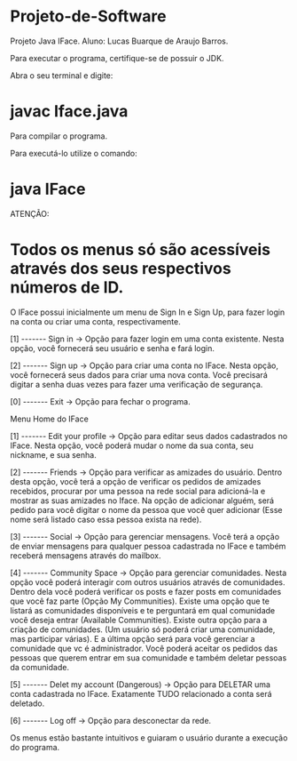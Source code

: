 # Projeto-de-Software
Projeto Java IFace.
Aluno: Lucas Buarque de Araujo Barros.

Para executar o programa, certifique-se de possuir o JDK.

Abra o seu terminal e digite:

# javac Iface.java
Para compilar o programa.

Para executá-lo utilize o comando:
# java IFace

ATENÇÃO:
# Todos os menus só são acessíveis através dos seus respectivos números de ID.

O IFace possui inicialmente um menu de Sign In e Sign Up, para fazer login na conta ou criar uma conta, respectivamente.

[1] ------- Sign in -> Opção para fazer login em uma conta existente.
Nesta opção, você fornecerá seu usuário e senha e fará login.

[2] ------- Sign up -> Opção para criar uma conta no IFace.
Nesta opção, você fornecerá seus dados para criar uma nova conta.
Você precisará digitar a senha duas vezes para fazer uma verificação de segurança.

[0] ------- Exit -> Opção para fechar o programa.


Menu Home do IFace

[1] ------- Edit your profile -> Opção para editar seus dados cadastrados no IFace.
Nesta opção, você poderá mudar o nome da sua conta, seu nickname, e sua senha.

[2] ------- Friends -> Opção para verificar as amizades do usuário.
Dentro desta opção, você terá a opção de verificar os pedidos de amizades recebidos, procurar por uma pessoa na rede social
para adicioná-la e mostrar as suas amizades no Iface.
Na opção de adicionar alguém, será pedido para você digitar o nome da pessoa que você quer adicionar (Esse nome será listado caso essa pessoa exista na rede).

[3] ------- Social -> Opção para gerenciar mensagens.
Você terá a opção de enviar mensagens para qualquer pessoa cadastrada no IFace e também receberá mensagens através do mailbox. 

[4] ------- Community Space -> Opção para gerenciar comunidades.
Nesta opção você poderá interagir com outros usuários através de comunidades.
Dentro dela você poderá verificar os posts e fazer posts em comunidades que você faz parte (Opção My Communities).
Existe uma opção que te listará as comunidades disponíveis e te perguntará em qual comunidade você deseja entrar (Available Communities).
Existe outra opção para a criação de comunidades. (Um usuário só poderá criar uma comunidade, mas participar várias).
E a última opção será para você gerenciar a comunidade que vc é administrador. Você poderá aceitar os pedidos das pessoas que querem entrar em sua comunidade e também deletar pessoas da comunidade.


[5] ------- Delet my account (Dangerous) -> Opção para DELETAR uma conta cadastrada no IFace.
Exatamente TUDO relacionado a conta será deletado.

[6] ------- Log off -> Opção para desconectar da rede.

Os menus estão bastante intuitivos e guiaram o usuário durante a execução do programa.
